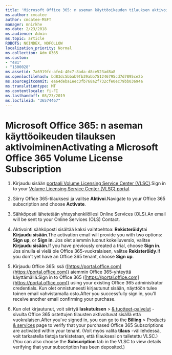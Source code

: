 ```yaml
---
title: 'Microsoft Office 365: n aseman käyttöoikeuden tilauksen aktivoiminen'
ms.author: cmcatee
author: cmcatee-MSFT
manager: mnirkhe
ms.date: 2/23/2018
ms.audience: Admin
ms.topic: article
ROBOTS: NOINDEX, NOFOLLOW
localization_priority: Normal
ms.collection: Adm_O365
ms.custom:
- "481"
- "1500028"
ms.assetid: 7a6919fc-afe4-40c7-8ada-d8ce523ad8a8
ms.openlocfilehash: bd83dc5bbab9fb39abb751246795cd7d7895ce2b
ms.sourcegitcommit: ea64deba1eec3fb768a2f732cfe0ec79bb03694a
ms.translationtype: MT
ms.contentlocale: fi-FI
ms.lasthandoff: 08/23/2019
ms.locfileid: "36574467"
---
```

# <a name="activating-a-microsoft-office-365-volume-license-subscription"></a><span data-ttu-id="a1203-102">Microsoft Office 365: n aseman käyttöoikeuden tilauksen aktivoiminen</span><span class="sxs-lookup"><span data-stu-id="a1203-102">Activating a Microsoft Office 365 Volume License Subscription</span></span>

1. <span data-ttu-id="a1203-103">Kirjaudu sisään [portaali Volume Licensing Service Center (VLSC)](http://go.microsoft.com/fwlink/p/?LinkId=329762).</span><span class="sxs-lookup"><span data-stu-id="a1203-103">Sign in to your [Volume Licensing Service Center (VLSC) portal](http://go.microsoft.com/fwlink/p/?LinkId=329762).</span></span>

2. <span data-ttu-id="a1203-104">Siirry Office 365-tilauksesi ja valitse **Aktivoi**.</span><span class="sxs-lookup"><span data-stu-id="a1203-104">Navigate to your Office 365 subscription and choose **Activate**.</span></span>

3. <span data-ttu-id="a1203-105">Sähköposti lähetetään yhteyshenkilöllesi Online Services (OLS).</span><span class="sxs-lookup"><span data-stu-id="a1203-105">An email will be sent to your Online Services (OLS) Contact.</span></span>

4. <span data-ttu-id="a1203-106">Aktivointi sähköposti sisältää kaksi vaihtoehtoa: **Rekisteröidy**tai **Kirjaudu sisään**.</span><span class="sxs-lookup"><span data-stu-id="a1203-106">The activation email will provide you with two options: **Sign up**, or **Sign in**.</span></span> <span data-ttu-id="a1203-107">Jos olet aiemmin luonut kokeiluversio, valitse **Kirjaudu sisään**.</span><span class="sxs-lookup"><span data-stu-id="a1203-107">If you have previously created a trial, choose **Sign in**.</span></span> <span data-ttu-id="a1203-108">Jos sinulla ei vielä ole Office 365-vuokralaisen, valitse **Rekisteröidy**.</span><span class="sxs-lookup"><span data-stu-id="a1203-108">If you don't yet have an Office 365 tenant, choose **Sign up**.</span></span>

5. <span data-ttu-id="a1203-109">Kirjaudu Office 365: ssä ([https://portal.office.com](https://portal.office.com)) aiemmin Office 365-yhteyttä käyttämällä.</span><span class="sxs-lookup"><span data-stu-id="a1203-109">Sign in to Office 365 ([https://portal.office.com](https://portal.office.com)) using your existing Office 365 administrator credentials.</span></span> <span data-ttu-id="a1203-110">Kun olet onnistuneesti kirjautunut sisään, näyttöön tulee toinen email vahvistamalla osto.</span><span class="sxs-lookup"><span data-stu-id="a1203-110">After you successfully sign in, you'll receive another email confirming your purchase.</span></span>

6. <span data-ttu-id="a1203-111">Kun olet kirjautunut, voit siirtyä **laskutuksen** \> [& tuotteet-palvelut](https://go.microsoft.com/fwlink/p/?linkid=842054) -sivulta Office 365 ostettujen tilausten aktivoituvat sisällä että vuokralaisen.</span><span class="sxs-lookup"><span data-stu-id="a1203-111">After you've signed in, you can go to the **Billing** \> [Products & services](https://go.microsoft.com/fwlink/p/?linkid=842054) page to verify that your purchased Office 365 Subscriptions are activated within your tenant.</span></span> <span data-ttu-id="a1203-112">(Voit myös valita **tilaus** -välilehdessä, voit tarkastella tietoja tarkistetaan, että tilauksesi on talletettu VLSC.)</span><span class="sxs-lookup"><span data-stu-id="a1203-112">(You can also choose the **Subscription** tab in the VLSC to view details verifying that your subscription has been deposited.)</span></span>